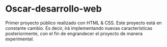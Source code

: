 # Oscar-desarrollo-web
Primer proyecto público realizado con HTML &amp; CSS.  Este proyecto está en constante cambio. Es decir, irá implementando nuevas características posteriormente, con el fin de engrandecer el proyecto de manera experimental. 
